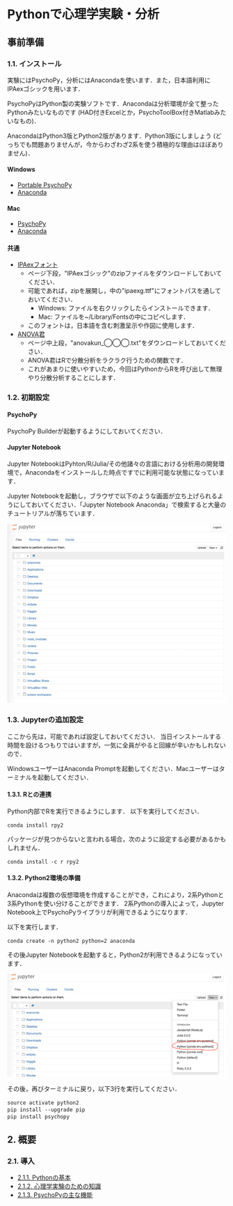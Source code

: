 # Pythonで心理学実験・分析

## 事前準備

### 1.1. インストール

実験にはPsychoPy，分析にはAnacondaを使います．また，日本語利用にIPAexゴシックを用います．

PsychoPyはPython製の実験ソフトです．Anacondaは分析環境が全て整ったPythonみたいなものです (HAD付きExcelとか，PsychoToolBox付きMatlabみたいなもの)．

AnacondaはPython3版とPython2版があります．Python3版にしましょう (どっちでも問題ありませんが，今からわざわざ2系を使う積極的な理由はほぼありません)．

#### Windows

* [Portable PsychoPy](http://www.s12600.net/psy/etc/python.html)
* [Anaconda](https://www.continuum.io/downloads#windows)

#### Mac

* [PsychoPy](http://psychopy.org/installation.html)
* [Anaconda](https://www.continuum.io/downloads#osx)

#### 共通

* [IPAexフォント](http://ipafont.ipa.go.jp/node26#jp)
  * ページ下段，"IPAexゴシック"のzipファイルをダウンロードしておいてください．
  * 可能であれば，zipを展開し，中の"ipaexg.ttf"にフォントパスを通しておいてください．
    * Windows: ファイルを右クリックしたらインストールできます．
    * Mac: ファイルを~/Library/Fontsの中にコピペします．
  * このフォントは，日本語を含む刺激呈示や作図に使用します．
* [ANOVA君](http://riseki.php.xdomain.jp/index.php?ANOVA%E5%90%9B)
  * ページ中上段，"anovakun_◯◯◯.txt"をダウンロードしておいてください．
  * ANOVA君はRで分散分析をラクラク行うための関数です．
  * これがあまりに使いやすいため，今回はPythonからRを呼び出して無理やり分散分析することにします．

### 1.2. 初期設定

#### PsychoPy

PsychoPy Builderが起動するようにしておいてください．

#### Jupyter Notebook

Jupyter NotebookはPyhton/R/Julia/その他諸々の言語における分析用の開発環境で，Anacondaをインストールした時点ですでに利用可能な状態になっています．

Jupyter Notebookを起動し，ブラウザで以下のような画面が立ち上げられるようにしておいてください．「Jupyter Notebook Anaconda」で検索すると大量のチュートリアルが落ちています．

![fig1.1](images/fig1.1.png)

### 1.3. Jupyterの追加設定

ここから先は，可能であれば設定しておいてください．
当日インストールする時間を設けるつもりではいますが，一気に全員がやると回線が辛いかもしれないので．

WindowsユーザーはAnaconda Promptを起動してください．Macユーザーはターミナルを起動してください．

#### 1.3.1. Rとの連携

Python内部でRを実行できるようにします．
以下を実行してください．

```
conda install rpy2
```

パッケージが見つからないと言われる場合，次のように設定する必要があるかもしれません．

```
conda install -c r rpy2
```
#### 1.3.2. Python2環境の準備

Anacondaは複数の仮想環境を作成することができ，これにより，2系Pythonと3系Pythonを使い分けることができます．
2系Pythonの導入によって，Jupyter Notebook上でPsychoPyライブラリが利用できるようになります．

以下を実行します．

```
conda create -n python2 python=2 anaconda
```

その後Jupyter Notebookを起動すると，Python2が利用できるようになっています．

![fig1.2](images/fig1.2.png)

その後，再びターミナルに戻り，以下3行を実行してください．

```
source activate python2
pip install --upgrade pip
pip install psychopy
```

## 2. 概要

### 2.1. 導入

* [2.1.1. Pythonの基本](introduction/1.Pythonの基本.ipynb)
* [2.1.2. 心理学実験のための知識](introduction/2.心理学実験のための知識.ipynb)
* [2.1.3. PsychoPyの主な機能](introduction/3.PsychoPyの主な機能.ipynb)
